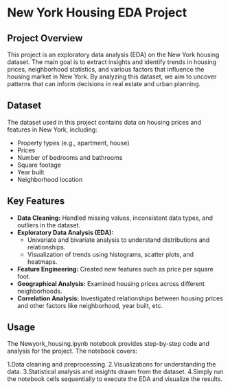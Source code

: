 # New York Housing EDA Project

## Project Overview
This project is an exploratory data analysis (EDA) on the New York housing dataset. The main goal is to extract insights and identify trends in housing prices, neighborhood statistics, and various factors that influence the housing market in New York. By analyzing this dataset, we aim to uncover patterns that can inform decisions in real estate and urban planning.

## Dataset
The dataset used in this project contains data on housing prices and features in New York, including:
- Property types (e.g., apartment, house)
- Prices
- Number of bedrooms and bathrooms
- Square footage
- Year built
- Neighborhood location

## Key Features
- **Data Cleaning:** Handled missing values, inconsistent data types, and outliers in the dataset.
- **Exploratory Data Analysis (EDA):** 
  - Univariate and bivariate analysis to understand distributions and relationships.
  - Visualization of trends using histograms, scatter plots, and heatmaps.
- **Feature Engineering:** Created new features such as price per square foot.
- **Geographical Analysis:** Examined housing prices across different neighborhoods.
- **Correlation Analysis:** Investigated relationships between housing prices and other factors like neighborhood, year built, etc.

## Usage
The Newyork_housing.ipynb notebook provides step-by-step code and analysis for the project. The notebook covers:

1.Data cleaning and preprocessing.
2.Visualizations for understanding the data.
3.Statistical analysis and insights drawn from the dataset.
4.Simply run the notebook cells sequentially to execute the EDA and visualize the results.
